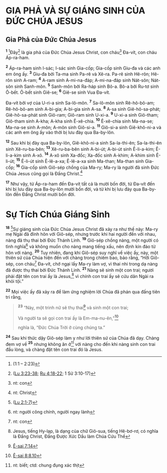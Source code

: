 # GIA PHẢ VÀ SỰ GIÁNG SINH CỦA ÐỨC CHÚA JESUS

## Gia Phả của Ðức Chúa Jesus

<sup><b>1</b></sup> [^1@-88d4f526-b4d3-4c22-9a87-6cbb6cd7cd6e]Ðây[^2@-88d4f526-b4d3-4c22-9a87-6cbb6cd7cd6e] là gia phả của Ðức Chúa Jesus Christ, con cháu[^1-88d4f526-b4d3-4c22-9a87-6cbb6cd7cd6e] Ða-vít, con cháu Áp-ra-ham.

<sup><b>2</b></sup> Áp-ra-ham sinh I-sác; I-sác sinh Gia-cốp; Gia-cốp sinh Giu-đa và các anh em ông ấy. <sup><b>3</b></sup> Giu-đa bởi Ta-ma sinh Pa-rê và Xê-ra. Pa-rê sinh Hê-rôn; Hê-rôn sinh A-ram; <sup><b>4</b></sup> A-ram sinh A-mi-na-đáp; A-mi-na-đáp sinh Nát-sôn; Nát-sôn sinh Sanh-môn. <sup><b>5</b></sup> Sanh-môn bởi Ra-háp sinh Bô-a. Bô-a bởi Ru-tơ sinh Ô-bết. Ô-bết sinh Giê-se; <sup><b>6</b></sup> Giê-se sinh Vua Ða-vít.

Ða-vít bởi vợ của U-ri-a sinh Sa-lô-môn. <sup><b>7</b></sup> Sa-lô-môn sinh Rê-hô-bô-am; Rê-hô-bô-am sinh A-bi-gia; A-bi-gia sinh A-sa. <sup><b>8</b></sup> A-sa sinh Giê-hô-sa-phát; Giê-hô-sa-phát sinh Giô-ram; Giô-ram sinh U-xi-a. <sup><b>9</b></sup> U-xi-a sinh Giô-tham; Giô-tham sinh A-kha; A-kha sinh Ê-xê-chia. <sup><b>10</b></sup> Ê-xê-chia sinh Ma-na-se; Ma-na-se sinh A-môn; A-môn sinh Giô-si-a. <sup><b>11</b></sup> Giô-si-a sinh Giê-khô-ni-a và các anh em ông ấy vào thời bị lưu đày qua Ba-by-lôn.

<sup><b>12</b></sup> Sau khi bị đày qua Ba-by-lôn, Giê-khô-ni-a sinh Sa-la-thi-ên; Sa-la-thi-ên sinh Xê-ru-ba-bên; <sup><b>13</b></sup> Xê-ru-ba-bên sinh A-bi-út; A-bi-út sinh Ê-li-a-kim; Ê-li-a-kim sinh A-xô. <sup><b>14</b></sup> A-xô sinh Xa-đốc; Xa-đốc sinh A-khim; A-khim sinh Ê-li-út; <sup><b>15</b></sup> Ê-li-út sinh Ê-lê-a-xa; Ê-lê-a-xa sinh Ma-than; Ma-than sinh Gia-cốp; <sup><b>16</b></sup> Gia-cốp sinh Giô-sép chồng của Ma-ry; Ma-ry là người đã sinh Ðức Chúa Jesus cũng gọi là Ðấng Christ.[^2-88d4f526-b4d3-4c22-9a87-6cbb6cd7cd6e]

<sup><b>17</b></sup> Như vậy, từ Áp-ra-ham đến Ða-vít tất cả là mười bốn đời, từ Ða-vít đến khi bị lưu đày qua Ba-by-lôn mười bốn đời, và từ khi bị lưu đày qua Ba-by-lôn đến Ðấng Christ mười bốn đời.

# Sự Tích Chúa Giáng Sinh

<sup><b>18</b></sup> [^3@-88d4f526-b4d3-4c22-9a87-6cbb6cd7cd6e]Sự giáng sinh của Ðức Chúa Jesus Christ đã xảy ra như thế này: Ma-ry mẹ Ngài đã đính hôn với Giô-sép, nhưng trước khi hai người đến với nhau, nàng đã thụ thai bởi Ðức Thánh Linh. <sup><b>19</b></sup> Giô-sép chồng nàng, một người có tình nghĩa[^3-88d4f526-b4d3-4c22-9a87-6cbb6cd7cd6e] và không muốn cho nàng mang tiếng xấu, nên định kín đáo từ hôn với nàng. <sup><b>20</b></sup> Tuy nhiên, đang khi Giô-sép suy nghĩ về việc ấy, này, một thiên sứ của Chúa hiện đến với chàng trong chiêm bao, bảo rằng, “Hỡi Giô-sép, con cháu[^4-88d4f526-b4d3-4c22-9a87-6cbb6cd7cd6e] Ða-vít, chớ ngại lấy Ma-ry làm vợ, vì thai nhi trong dạ nàng đã được thụ thai bởi Ðức Thánh Linh. <sup><b>21</b></sup> Nàng sẽ sinh một con trai; ngươi phải đặt tên con trai ấy là Jesus,[^5-88d4f526-b4d3-4c22-9a87-6cbb6cd7cd6e] vì chính con trai ấy sẽ cứu dân Ngài ra khỏi tội.”

<sup><b>22</b></sup> Mọi việc ấy đã xảy ra để làm ứng nghiệm lời Chúa đã phán qua đấng tiên tri rằng,

> <sup><b>23</b></sup> “Này, một trinh nữ sẽ thụ thai[^4@-88d4f526-b4d3-4c22-9a87-6cbb6cd7cd6e] và sinh một con trai;
>
> Và người ta sẽ gọi con trai ấy là Em-ma-nu-ên,”[^5@-88d4f526-b4d3-4c22-9a87-6cbb6cd7cd6e]
>
> nghĩa là, “Ðức Chúa Trời ở cùng chúng ta.”

<sup><b>24</b></sup> Sau khi thức dậy Giô-sép làm y như lời thiên sứ của Chúa đã dạy. Chàng đem vợ về <sup><b>25</b></sup> nhưng không ăn ở[^6-88d4f526-b4d3-4c22-9a87-6cbb6cd7cd6e] với nàng cho đến khi nàng sinh con trai đầu lòng, và chàng đặt tên con trai đó là Jesus.

[^1-88d4f526-b4d3-4c22-9a87-6cbb6cd7cd6e]: nt: con

[^2-88d4f526-b4d3-4c22-9a87-6cbb6cd7cd6e]: nt: Christ

[^3-88d4f526-b4d3-4c22-9a87-6cbb6cd7cd6e]: nt: người công chính, người ngay lành

[^4-88d4f526-b4d3-4c22-9a87-6cbb6cd7cd6e]: nt: con

[^5-88d4f526-b4d3-4c22-9a87-6cbb6cd7cd6e]: Jesus, tiếng Hy-lạp, là dạng của chữ Giô-sua, tiếng Hê-bơ-rơ, có nghĩa là Ðấng Christ, Ðấng Ðược Xức Dầu làm Chúa Cứu Thế

[^6-88d4f526-b4d3-4c22-9a87-6cbb6cd7cd6e]: nt: biết; ctd: chung đụng xác thịt

[^1@-88d4f526-b4d3-4c22-9a87-6cbb6cd7cd6e]: (1:1 – 2:23)

[^2@-88d4f526-b4d3-4c22-9a87-6cbb6cd7cd6e]: ([Lu 3:23-38](/passage/?search=Luke.3.23-Luke.3.38&version=BD2011); [Ru 4:18-22](/passage/?search=Ruth.4.18-Ruth.4.22&version=BD2011); 1 Sử 3:10-17)

[^3@-88d4f526-b4d3-4c22-9a87-6cbb6cd7cd6e]: ([Lu 2:1-7](/passage/?search=Luke.2.1-Luke.2.7&version=BD2011))

[^4@-88d4f526-b4d3-4c22-9a87-6cbb6cd7cd6e]: [Ê-sai 7:14](/passage/?search=Isa.7.14&version=BD2011)

[^5@-88d4f526-b4d3-4c22-9a87-6cbb6cd7cd6e]: [Ê-sai 8:8](/passage/?search=Isa.8.8&version=BD2011),[10](/passage/?search=Isa.8.10&version=BD2011)
